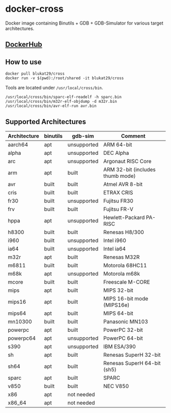 
# docker-cross

Docker image containing Binutils + GDB + GDB-Simulator for various target architectures.

## [DockerHub](https://hub.docker.com/r/blukat29/cross/)

## How to use

```
docker pull blukat29/cross
docker run -v $(pwd):/root/shared -it blukat29/cross
```

Tools are located under `/usr/local/cross/bin`.

```
/usr/local/cross/bin/sparc-elf-readelf -h sparc.bin
/usr/local/cross/bin/m32r-elf-objdump -d m32r.bin
/usr/local/cross/bin/avr-elf-run avr.bin
```

## Supported Architectures

Architecture   | binutils   | gdb-sim     | Comment
-------------- | ---------- | ----------- | -------
aarch64        | apt        | unsupported | ARM 64-bit
alpha          | apt        | unsupported | DEC Alpha
arc            | apt        | unsupported | Argonaut RISC Core
arm            | apt        | built       | ARM 32-bit (includes thumb mode)
avr            | built      | built       | Atmel AVR 8-bit
cris           | built      | built       | ETRAX CRIS
fr30           | built      | unsupported | Fujitsu FR30
frv            | built      | built       | Fujitsu FR-V
hppa           | apt        | unsupported | Hewlett-Packard PA-RISC
h8300          | built      | built       | Renesas H8/300
i960           | built      | unsupported | Intel i960
ia64           | built      | unsupported | Intel ia64
m32r           | apt        | built       | Renesas M32R
m6811          | built      | built       | Motorola 68HC11
m68k           | apt        | unsupported | Motorola m68k
mcore          | built      | built       | Freescale M-CORE
mips           | apt        | built       | MIPS 32-bit
mips16         | apt        | built       | MIPS 16-bit mode (MIPS16e)
mips64         | apt        | built       | MIPS 64-bit
mn10300        | built      | built       | Panasonic MN103
powerpc        | apt        | built       | PowerPC 32-bit
powerpc64      | apt        | unsupported | PowerPC 64-bit
s390           | apt        | unsupported | IBM ESA/390
sh             | apt        | built       | Renesas SuperH 32-bit
sh64           | apt        | built       | Renesas SuperH 64-bit (sh5)
sparc          | apt        | built       | SPARC
v850           | built      | built       | NEC V850
x86            | apt        | not needed  |
x86\_64        | apt        | not needed  |
